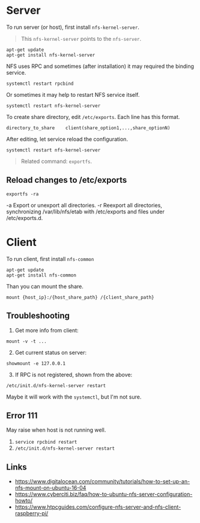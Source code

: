 # Server
To run server (or host), first install `nfs-kernel-server`.

> This `nfs-kernel-server` points to the `nfs-server`.

```
apt-get update
apt-get install nfs-kernel-server
```

NFS uses RPC and sometimes (after installation) it may required the binding service.

```
systemctl restart rpcbind
```

Or sometimes it may help to restart NFS service itself.

```
systemctl restart nfs-kernel-server
```

To create share directory, edit `/etc/exports`.
Each line has this format.

```
directory_to_share    client(share_option1,...,share_optionN)
```

After editing, let service reload the configuration.

```
systemctl restart nfs-kernel-server
```

> Related command: `exportfs`.

## Reload changes to /etc/exports

```
exportfs -ra
```

-a     Export or unexport all directories.
-r     Reexport   all   directories, synchronizing /var/lib/nfs/etab with /etc/exports and files under /etc/exports.d.

# Client
To run client, first install `nfs-common`

```
apt-get update
apt-get install nfs-common
```

Than you can mount the share.

```
mount {host_ip}:/{host_share_path} /{client_share_path}
```

## Troubleshooting

1) Get more info from client:

```
mount -v -t ...
```

2) Get current status on server:

```
showmount -e 127.0.0.1
```

3) If RPC is not registered, shown from the above:

```
/etc/init.d/nfs-kernel-server restart
```

Maybe it will work with the `systemctl`, but I'm not sure.

## Error 111
May raise when host is not running well.

1) `service rpcbind restart`
2) `/etc/init.d/nfs-kernel-server restart`

## Links

- https://www.digitalocean.com/community/tutorials/how-to-set-up-an-nfs-mount-on-ubuntu-16-04
- https://www.cyberciti.biz/faq/how-to-ubuntu-nfs-server-configuration-howto/
- https://www.htpcguides.com/configure-nfs-server-and-nfs-client-raspberry-pi/
